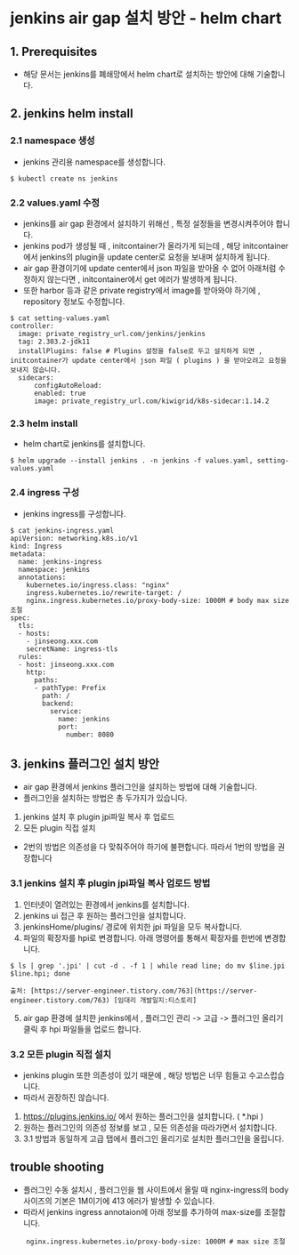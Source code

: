 # jenkins air gap 설치 방안 - helm chart
## 1. Prerequisites
- 해당 문서는 jenkins를 폐쇄망에서 helm chart로 설치하는 방안에 대해 기술합니다.
## 2. jenkins helm install
### 2.1 namespace 생성
- jenkins 관리용 namespace를 생성합니다.
```
$ kubectl create ns jenkins
```
### 2.2 values.yaml 수정
- jenkins를 air gap 환경에서 설치하기 위해선 , 특정 설정들을 변경시켜주어야 합니다.
- jenkins pod가 생성될 때 , initcontainer가 올라가게 되는데 , 해당 initcontainer에서 jenkins의 plugin을 update center로 요청을 보내며 설치하게 됩니다.
- air gap 환경이기에 update center에서 json 파일을 받아올 수 없어 아래처럼 수정하지 않는다면 , initcontainer에서 get 에러가 발생하게 됩니다.
- 또한 harbor 등과 같은 private registry에서 image를 받아와야 하기에 , repository 정보도 수정합니다.
```
$ cat setting-values.yaml
controller:
  image: private_registry_url.com/jenkins/jenkins
  tag: 2.303.2-jdk11
  installPlugins: false # Plugins 설정을 false로 두고 설치하게 되면 , initcontainer가 update center에서 json 파일 ( plugins ) 을 받아오려고 요청을 보내지 않습니다.
  sidecars:
      configAutoReload:
      enabled: true
      image: private_registry_url.com/kiwigrid/k8s-sidecar:1.14.2

```
### 2.3 helm install
- helm chart로 jenkins를 설치합니다.
```
$ helm upgrade --install jenkins . -n jenkins -f values.yaml, setting-values.yaml
```
### 2.4 ingress 구성
- jenkins ingress를 구성합니다.
```
$ cat jenkins-ingress.yaml
apiVersion: networking.k8s.io/v1
kind: Ingress
metadata:
  name: jenkins-ingress
  namespace: jenkins
  annotations:
    kubernetes.io/ingress.class: "nginx"
    ingress.kubernetes.io/rewrite-target: /
    nginx.ingress.kubernetes.io/proxy-body-size: 1000M # body max size 조절
spec:
  tls:
  - hosts:
    - jinseong.xxx.com
    secretName: ingress-tls
  rules:
  - host: jinseong.xxx.com
    http:
      paths:
      - pathType: Prefix
        path: /
        backend:
          service:
            name: jenkins
            port:
              number: 8080
```
## 3. jenkins 플러그인 설치 방안
- air gap 환경에서 jenkins 플러그인을 설치하는 방법에 대해 기술합니다.
- 플러그인을 설치하는 방법은 총 두가지가 있습니다.
1. jenkins 설치 후 plugin jpi파일 복사 후 업로드
2. 모든 plugin 직접 설치
- 2번의 방법은 의존성을 다 맞춰주어야 하기에 불편합니다. 따라서 1번의 방법을 권장합니다
### 3.1 jenkins 설치 후 plugin jpi파일 복사 업로드 방법
1. 인터넷이 열려있는 환경에서 jenkins를 설치합니다.
2. jenkins ui 접근 후 원하는 플러그인을 설치합니다.
3. jenkinsHome/plugins/ 경로에 위치한 jpi 파일을 모두 복사합니다.
4. 파일의 확장자를 hpi로 변경합니다.
    아래 명령어를 통해서 확장자를 한번에 변경합니다.
```
$ ls | grep '.jpi' | cut -d . -f 1 | while read line; do mv $line.jpi $line.hpi; done

출처: [https://server-engineer.tistory.com/763](https://server-engineer.tistory.com/763) [임대리 개발일지:티스토리]
```
5. air gap 환경에 설치한 jenkins에서 , 플러그인 관리 -> 고급 -> 플러그인 올리기 클릭 후 hpi 파일들을 업로드 합니다.
### 3.2 모든 plugin 직접 설치
- jenkins plugin 또한 의존성이 있기 때문에 , 해당 방법은 너무 힘들고 수고스럽습니다.
- 따라서 권장하진 않습니다.
1. https://plugins.jenkins.io/ 에서 원하는 플러그인을 설치합니다. ( *.hpi )
2. 원하는 플러그인의 의존성 정보를 보고 , 모든 의존성을 따라가면서 설치합니다.
3. 3.1 방법과 동일하게 고급 탭에서 플러그인 올리기로 설치한 플러그인을 올립니다.

## trouble shooting
 - 플러그인 수동 설치시 , 플러그인을 웹 사이트에서 올릴 때 nginx-ingress의 body 사이즈의 기본은 1M이기에 413 에러가 발생할 수 있습니다.
 - 따라서 jenkins ingress annotaion에 아래 정보를 추가하여 max-size를 조절합니다.
```
    nginx.ingress.kubernetes.io/proxy-body-size: 1000M # max size 조절
```